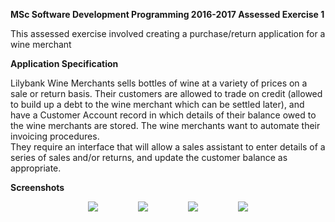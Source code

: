 **MSc Software Development Programming 2016-2017 Assessed Exercise 1**

This assessed exercise involved creating a purchase/return application for a wine merchant

**Application Specification**

Lilybank Wine Merchants sells bottles of wine at a variety of prices on a sale or return basis.  Their customers are allowed to trade 
on credit (allowed to build up a debt to the wine merchant which can be settled later), and have a Customer Account record in which 
details of their balance owed to the wine merchants are stored.  The wine merchants want to automate their invoicing procedures.  
They require an interface that will allow a sales assistant to enter details of a series of sales and/or returns, and update the
customer balance as appropriate.

**Screenshots**
<p align="center">

<img src="https://user-images.githubusercontent.com/31744964/51498478-8f7f7f00-1dbe-11e9-8796-f7d15cdb8eb8.JPG" hspace="30">

<img src="https://user-images.githubusercontent.com/31744964/51498623-16345c00-1dbf-11e9-9303-19fc9af27d8d.JPG" hspace="30">

<img src="https://user-images.githubusercontent.com/31744964/51498480-91494280-1dbe-11e9-8f54-21a82d636851.JPG" hspace="30">

<img src="https://user-images.githubusercontent.com/31744964/51498482-927a6f80-1dbe-11e9-8e73-15212742751a.JPG" hspace="30">
</p>
